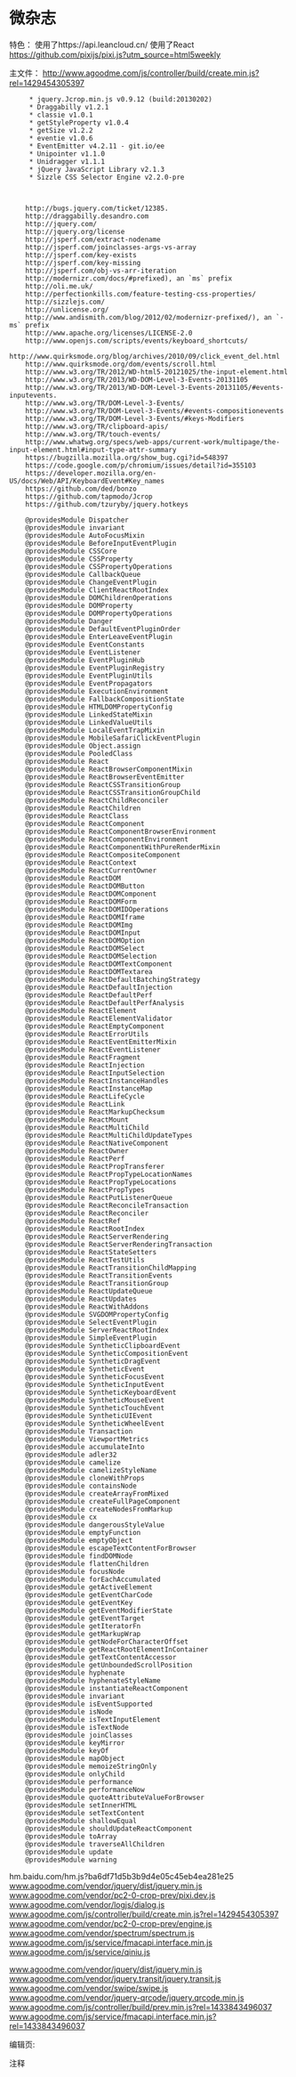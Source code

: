 # 微杂志

特色：
使用了https://api.leancloud.cn/
使用了React
https://github.com/pixijs/pixi.js?utm_source=html5weekly


主文件：
http://www.agoodme.com/js/controller/build/create.min.js?rel=1429454305397

         * jquery.Jcrop.min.js v0.9.12 (build:20130202)
         * Draggabilly v1.2.1
         * classie v1.0.1
         * getStyleProperty v1.0.4
         * getSize v1.2.2
         * eventie v1.0.6
         * EventEmitter v4.2.11 - git.io/ee
         * Unipointer v1.1.0
         * Unidragger v1.1.1
         * jQuery JavaScript Library v2.1.3
         * Sizzle CSS Selector Engine v2.2.0-pre



        http://bugs.jquery.com/ticket/12385.
        http://draggabilly.desandro.com
        http://jquery.com/
        http://jquery.org/license
        http://jsperf.com/extract-nodename
        http://jsperf.com/joinclasses-args-vs-array
        http://jsperf.com/key-exists
        http://jsperf.com/key-missing
        http://jsperf.com/obj-vs-arr-iteration
        http://modernizr.com/docs/#prefixed), an `ms` prefix
        http://oli.me.uk/
        http://perfectionkills.com/feature-testing-css-properties/
        http://sizzlejs.com/
        http://unlicense.org/
        http://www.andismith.com/blog/2012/02/modernizr-prefixed/), an `-ms` prefix
        http://www.apache.org/licenses/LICENSE-2.0
        http://www.openjs.com/scripts/events/keyboard_shortcuts/
        http://www.quirksmode.org/blog/archives/2010/09/click_event_del.html
        http://www.quirksmode.org/dom/events/scroll.html
        http://www.w3.org/TR/2012/WD-html5-20121025/the-input-element.html
        http://www.w3.org/TR/2013/WD-DOM-Level-3-Events-20131105
        http://www.w3.org/TR/2013/WD-DOM-Level-3-Events-20131105/#events-inputevents.
        http://www.w3.org/TR/DOM-Level-3-Events/
        http://www.w3.org/TR/DOM-Level-3-Events/#events-compositionevents
        http://www.w3.org/TR/DOM-Level-3-Events/#keys-Modifiers
        http://www.w3.org/TR/clipboard-apis/
        http://www.w3.org/TR/touch-events/
        http://www.whatwg.org/specs/web-apps/current-work/multipage/the-input-element.html#input-type-attr-summary
        https://bugzilla.mozilla.org/show_bug.cgi?id=548397
        https://code.google.com/p/chromium/issues/detail?id=355103
        https://developer.mozilla.org/en-US/docs/Web/API/KeyboardEvent#Key_names
        https://github.com/ded/bonzo
        https://github.com/tapmodo/Jcrop
        https://github.com/tzuryby/jquery.hotkeys

        @providesModule Dispatcher
        @providesModule invariant
        @providesModule AutoFocusMixin
        @providesModule BeforeInputEventPlugin
        @providesModule CSSCore
        @providesModule CSSProperty
        @providesModule CSSPropertyOperations
        @providesModule CallbackQueue
        @providesModule ChangeEventPlugin
        @providesModule ClientReactRootIndex
        @providesModule DOMChildrenOperations
        @providesModule DOMProperty
        @providesModule DOMPropertyOperations
        @providesModule Danger
        @providesModule DefaultEventPluginOrder
        @providesModule EnterLeaveEventPlugin
        @providesModule EventConstants
        @providesModule EventListener
        @providesModule EventPluginHub
        @providesModule EventPluginRegistry
        @providesModule EventPluginUtils
        @providesModule EventPropagators
        @providesModule ExecutionEnvironment
        @providesModule FallbackCompositionState
        @providesModule HTMLDOMPropertyConfig
        @providesModule LinkedStateMixin
        @providesModule LinkedValueUtils
        @providesModule LocalEventTrapMixin
        @providesModule MobileSafariClickEventPlugin
        @providesModule Object.assign
        @providesModule PooledClass
        @providesModule React
        @providesModule ReactBrowserComponentMixin
        @providesModule ReactBrowserEventEmitter
        @providesModule ReactCSSTransitionGroup
        @providesModule ReactCSSTransitionGroupChild
        @providesModule ReactChildReconciler
        @providesModule ReactChildren
        @providesModule ReactClass
        @providesModule ReactComponent
        @providesModule ReactComponentBrowserEnvironment
        @providesModule ReactComponentEnvironment
        @providesModule ReactComponentWithPureRenderMixin
        @providesModule ReactCompositeComponent
        @providesModule ReactContext
        @providesModule ReactCurrentOwner
        @providesModule ReactDOM
        @providesModule ReactDOMButton
        @providesModule ReactDOMComponent
        @providesModule ReactDOMForm
        @providesModule ReactDOMIDOperations
        @providesModule ReactDOMIframe
        @providesModule ReactDOMImg
        @providesModule ReactDOMInput
        @providesModule ReactDOMOption
        @providesModule ReactDOMSelect
        @providesModule ReactDOMSelection
        @providesModule ReactDOMTextComponent
        @providesModule ReactDOMTextarea
        @providesModule ReactDefaultBatchingStrategy
        @providesModule ReactDefaultInjection
        @providesModule ReactDefaultPerf
        @providesModule ReactDefaultPerfAnalysis
        @providesModule ReactElement
        @providesModule ReactElementValidator
        @providesModule ReactEmptyComponent
        @providesModule ReactErrorUtils
        @providesModule ReactEventEmitterMixin
        @providesModule ReactEventListener
        @providesModule ReactFragment
        @providesModule ReactInjection
        @providesModule ReactInputSelection
        @providesModule ReactInstanceHandles
        @providesModule ReactInstanceMap
        @providesModule ReactLifeCycle
        @providesModule ReactLink
        @providesModule ReactMarkupChecksum
        @providesModule ReactMount
        @providesModule ReactMultiChild
        @providesModule ReactMultiChildUpdateTypes
        @providesModule ReactNativeComponent
        @providesModule ReactOwner
        @providesModule ReactPerf
        @providesModule ReactPropTransferer
        @providesModule ReactPropTypeLocationNames
        @providesModule ReactPropTypeLocations
        @providesModule ReactPropTypes
        @providesModule ReactPutListenerQueue
        @providesModule ReactReconcileTransaction
        @providesModule ReactReconciler
        @providesModule ReactRef
        @providesModule ReactRootIndex
        @providesModule ReactServerRendering
        @providesModule ReactServerRenderingTransaction
        @providesModule ReactStateSetters
        @providesModule ReactTestUtils
        @providesModule ReactTransitionChildMapping
        @providesModule ReactTransitionEvents
        @providesModule ReactTransitionGroup
        @providesModule ReactUpdateQueue
        @providesModule ReactUpdates
        @providesModule ReactWithAddons
        @providesModule SVGDOMPropertyConfig
        @providesModule SelectEventPlugin
        @providesModule ServerReactRootIndex
        @providesModule SimpleEventPlugin
        @providesModule SyntheticClipboardEvent
        @providesModule SyntheticCompositionEvent
        @providesModule SyntheticDragEvent
        @providesModule SyntheticEvent
        @providesModule SyntheticFocusEvent
        @providesModule SyntheticInputEvent
        @providesModule SyntheticKeyboardEvent
        @providesModule SyntheticMouseEvent
        @providesModule SyntheticTouchEvent
        @providesModule SyntheticUIEvent
        @providesModule SyntheticWheelEvent
        @providesModule Transaction
        @providesModule ViewportMetrics
        @providesModule accumulateInto
        @providesModule adler32
        @providesModule camelize
        @providesModule camelizeStyleName
        @providesModule cloneWithProps
        @providesModule containsNode
        @providesModule createArrayFromMixed
        @providesModule createFullPageComponent
        @providesModule createNodesFromMarkup
        @providesModule cx
        @providesModule dangerousStyleValue
        @providesModule emptyFunction
        @providesModule emptyObject
        @providesModule escapeTextContentForBrowser
        @providesModule findDOMNode
        @providesModule flattenChildren
        @providesModule focusNode
        @providesModule forEachAccumulated
        @providesModule getActiveElement
        @providesModule getEventCharCode
        @providesModule getEventKey
        @providesModule getEventModifierState
        @providesModule getEventTarget
        @providesModule getIteratorFn
        @providesModule getMarkupWrap
        @providesModule getNodeForCharacterOffset
        @providesModule getReactRootElementInContainer
        @providesModule getTextContentAccessor
        @providesModule getUnboundedScrollPosition
        @providesModule hyphenate
        @providesModule hyphenateStyleName
        @providesModule instantiateReactComponent
        @providesModule invariant
        @providesModule isEventSupported
        @providesModule isNode
        @providesModule isTextInputElement
        @providesModule isTextNode
        @providesModule joinClasses
        @providesModule keyMirror
        @providesModule keyOf
        @providesModule mapObject
        @providesModule memoizeStringOnly
        @providesModule onlyChild
        @providesModule performance
        @providesModule performanceNow
        @providesModule quoteAttributeValueForBrowser
        @providesModule setInnerHTML
        @providesModule setTextContent
        @providesModule shallowEqual
        @providesModule shouldUpdateReactComponent
        @providesModule toArray
        @providesModule traverseAllChildren
        @providesModule update
        @providesModule warning



hm.baidu.com/​hm.js?ba6df71d5b3b9d4e05c45eb4ea281e25
www.agoodme.com/vendor/jquery/dist/​jquery.min.js
www.agoodme.com/vendor/pc2-0-crop-prev/​pixi.dev.js
www.agoodme.com/vendor/logjs/​dialog.js
www.agoodme.com/js/controller/build/​create.min.js?rel=1429454305397
www.agoodme.com/vendor/pc2-0-crop-prev/​engine.js
www.agoodme.com/vendor/spectrum/​spectrum.js
www.agoodme.com/js/service/​fmacapi.interface.min.js
www.agoodme.com/js/service/​qiniu.js

www.agoodme.com/vendor/jquery/dist/​jquery.min.js
www.agoodme.com/vendor/jquery.transit/​jquery.transit.js
www.agoodme.com/vendor/swipe/​swipe.js
www.agoodme.com/vendor/jquery-qrcode/​jquery.qrcode.min.js
www.agoodme.com/js/controller/build/​prev.min.js?rel=1433843496037
www.agoodme.com/js/service/​fmacapi.interface.min.js?rel=1433843496037

编辑页:
	<link href="../vendor/normalize.css/normalize.css" rel="stylesheet">
        <link href="../css/build/common.min.css?rel=1433843496040" rel="stylesheet">
        <link href="../css/build/user.min.css?rel=1433843496040" rel="stylesheet">
        <link href="../vendor/the-modal/the-modal.css" rel="stylesheet">
        <link href="../vendor/jcrop/css/jquery.Jcrop.min.css?rel=1433843496040"
        rel="stylesheet">
        <script src="//hm.baidu.com/hm.js?ba6df71d5b3b9d4e05c45eb4ea281e25"></script>
        <script src="../js/service/fmacapi.interface.min.js?rel=1433843496041"></script>
        <script src="../vendor/jquery/dist/jquery.min.js"></script>
        <script src="../vendor/jquery-qrcode/jquery.qrcode.min.js"></script>
        <script src="../vendor/jquery.fileapi/FileAPI/FileAPI.min.js"></script>
        <script src="../vendor/jquery.fileapi/FileAPI/FileAPI.exif.js"></script>
        <script src="../vendor/jquery.fileapi/jquery.fileapi.min.js"></script>
        <script src="../vendor/the-modal/jquery.the-modal.js"></script>
        <script src="../vendor/jquery.transit/jquery.transit.js"></script>
        <script src="../vendor/Sortable/Sortable.min.js" defer=""></script>
        <script src="../js/controller/build/user.min.js?rel=1433843496041"
        defer=""></script>

注释

